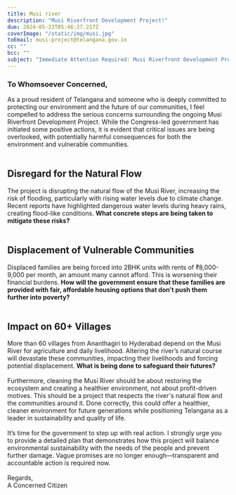```yaml
---
title: Musi river
description: "Musi Riverfront Development Project!"
due: 2024-05-23T05:46:27.217Z
coverImage: "/static/img/musi.jpg"
toEmail: musi-project@telangana.gov.in
cc: ""
bcc: ""
subject: "Immediate Attention Required: Musi Riverfront Development Project!"
---
```


### To Whomsoever Concerned,

As a proud resident of Telangana and someone who is deeply committed to protecting our environment and the future of our communities, I feel compelled to address the serious concerns surrounding the ongoing Musi Riverfront Development Project. While the Congress-led government has initiated some positive actions, it is evident that critical issues are being overlooked, with potentially harmful consequences for both the environment and vulnerable communities.
<br><br>
## Disregard for the Natural Flow
The project is disrupting the natural flow of the Musi River, increasing the risk of flooding, particularly with rising water levels due to climate change. Recent reports have highlighted dangerous water levels during heavy rains, creating flood-like conditions. **What concrete steps are being taken to mitigate these risks?**
<br><br>
## Displacement of Vulnerable Communities
Displaced families are being forced into 2BHK units with rents of ₹8,000-9,000 per month, an amount many cannot afford. This is worsening their financial burdens. **How will the government ensure that these families are provided with fair, affordable housing options that don’t push them further into poverty?**
<br><br>
## Impact on 60+ Villages
More than 60 villages from Ananthagiri to Hyderabad depend on the Musi River for agriculture and daily livelihood. Altering the river’s natural course will devastate these communities, impacting their livelihoods and forcing potential displacement. **What is being done to safeguard their futures?**
<br><br>
Furthermore, cleaning the Musi River should be about restoring the ecosystem and creating a healthier environment, not about profit-driven motives. This should be a project that respects the river's natural flow and the communities around it. Done correctly, this could offer a healthier, cleaner environment for future generations while positioning Telangana as a leader in sustainability and quality of life.
<br><br>
It’s time for the government to step up with real action. I strongly urge you to provide a detailed plan that demonstrates how this project will balance environmental sustainability with the needs of the people and prevent further damage. Vague promises are no longer enough—transparent and accountable action is required now.
<br><br>
Regards,  
A Concerned Citizen
